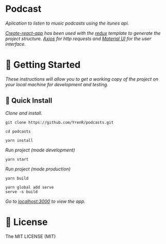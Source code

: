 <h1>Podcast</h1>

_Aplication to listen to music podcasts using the itunes api._

_[Create-react-app](https://create-react-app.dev/) has been used with the [redux](https://es.redux.js.org/) template to generate the project structure. [Axios](https://axios-http.com/) for http requests and [Material UI](https://mui.com/) for the user interface._


<h1>🚀 Getting Started</h1>

_These instructions will allow you to get a working copy of the project on your local machine for development and testing._

<h2>🔧 Quick Install</h2>

_Clone and install._

```
git clone https://github.com/YrenR/podcasts.git
```

```
cd podcasts
```

```
yarn install
```

_Run project (mode development)_

```
yarn start
```

_Run project (mode production)_

```
yarn build
```

```
yarn global add serve
serve -s build
```

_Go to [localhost:3000](http://localhost:3000/) to view the app._

<h1>📄 License</h1>

The MIT LICENSE (MIT)
